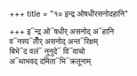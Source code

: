 +++
title = "१० इन्द्र ओषधीरसनोदहानि"

+++
इ᳓न्द्र ओ᳓षधीर् असनोद् अ᳓हानि  
व᳓नस्प᳓तीँर् असनोद् अन्त᳓रिक्षम्  
बिभे᳓द वलं᳓ नुनुदे᳓ वि᳓वाचो  
अ᳓थाभवद् दमिता᳓भि᳓क्रतूनाम्